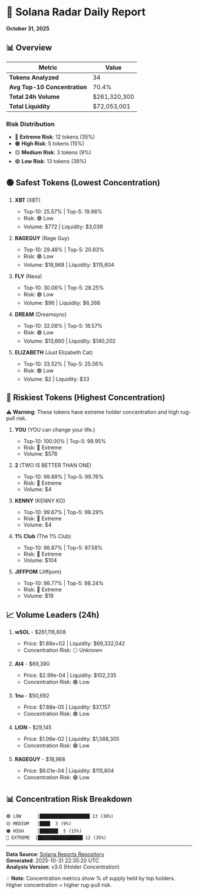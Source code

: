 # 🎯 Solana Radar Daily Report
**October 31, 2025**

## 📊 Overview

| Metric | Value |
|--------|-------|
| **Tokens Analyzed** | 34 |
| **Avg Top-10 Concentration** | 70.4% |
| **Total 24h Volume** | $261,320,300 |
| **Total Liquidity** | $72,053,001 |

### Risk Distribution
- 🔴 **Extreme Risk**: 12 tokens (35%)
- 🟠 **High Risk**: 5 tokens (15%)
- 🟡 **Medium Risk**: 3 tokens (9%)
- 🟢 **Low Risk**: 13 tokens (38%)

## 🟢 Safest Tokens (Lowest Concentration)

1. **XBT** (XBT)
   - Top-10: 25.57% | Top-5: 19.98%
   - Risk: 🟢 Low
   - Volume: $772 | Liquidity: $3,039

2. **RAGEGUY** (Rage Guy)
   - Top-10: 29.48% | Top-5: 20.83%
   - Risk: 🟢 Low
   - Volume: $18,968 | Liquidity: $115,604

3. **FLY** (Nexa)
   - Top-10: 30.06% | Top-5: 28.25%
   - Risk: 🟢 Low
   - Volume: $96 | Liquidity: $6,266

4. **DREAM** (Dreamsync)
   - Top-10: 32.08% | Top-5: 18.57%
   - Risk: 🟢 Low
   - Volume: $13,660 | Liquidity: $140,202

5. **ELIZABETH** (Just Elizabeth Cat)
   - Top-10: 33.52% | Top-5: 25.56%
   - Risk: 🟢 Low
   - Volume: $2 | Liquidity: $33

## 🔴 Riskiest Tokens (Highest Concentration)

⚠️ **Warning**: These tokens have extreme holder concentration and high rug-pull risk.

1. **YOU** (YOU can change your life.)
   - Top-10: 100.00% | Top-5: 99.95%
   - Risk: 🔴 Extreme
   - Volume: $578

2. **2** (TWO IS BETTER THAN ONE)
   - Top-10: 99.89% | Top-5: 99.76%
   - Risk: 🔴 Extreme
   - Volume: $4

3. **KENNY** (KENNY KO)
   - Top-10: 99.67% | Top-5: 99.29%
   - Risk: 🔴 Extreme
   - Volume: $4

4. **1% Club** (The 1% Club)
   - Top-10: 98.87% | Top-5: 97.58%
   - Risk: 🔴 Extreme
   - Volume: $104

5. **JIFFPOM** (Jiffpom)
   - Top-10: 98.77% | Top-5: 98.24%
   - Risk: 🔴 Extreme
   - Volume: $19

## 📈 Volume Leaders (24h)

1. **wSOL** - $261,116,608
   - Price: $1.88e+02 | Liquidity: $69,332,042
   - Concentration Risk: ⚪ Unknown

2. **AI4** - $69,390
   - Price: $2.99e-04 | Liquidity: $102,235
   - Concentration Risk: 🟢 Low

3. **1nu** - $50,692
   - Price: $7.88e-05 | Liquidity: $37,157
   - Concentration Risk: 🟢 Low

4. **LION** - $29,145
   - Price: $1.06e-02 | Liquidity: $1,588,305
   - Concentration Risk: 🟢 Low

5. **RAGEGUY** - $18,968
   - Price: $6.01e-04 | Liquidity: $115,604
   - Concentration Risk: 🟢 Low

## 📊 Concentration Risk Breakdown

```
🟢 LOW      │███████████████████ 13 (38%)
🟡 MEDIUM   │████  3 (9%)
🟠 HIGH     │███████  5 (15%)
🔴 EXTREME  │█████████████████ 12 (35%)
```

---

**Data Source**: [Solana Reports Repository](https://github.com/stelios5791/sol-reports/)  
**Generated**: 2025-10-31 22:35:20 UTC  
**Analysis Version**: v3.0 (Holder Concentration)

💡 **Note**: Concentration metrics show % of supply held by top holders. Higher concentration = higher rug-pull risk.